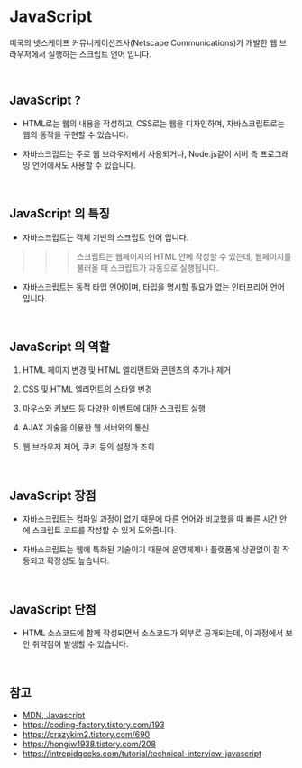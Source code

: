 # JavaScript

미국의 넷스케이프 커뮤니케이션즈사(Netscape Communications)가 개발한
웹 브라우저에서 실행하는 스크립트 언어 입니다.

<br>

## JavaScript ?
- HTML로는 웹의 내용을 작성하고, CSS로는 웹을 디자인하며, 자바스크립트로는 웹의 동작을 구현할 수 있습니다.

- 자바스크립트는 주로 웹 브라우저에서 사용되거나, Node.js같이 서버 측 프로그래밍 언어에서도 사용할 수 있습니다.


<br>

## JavaScript 의 특징
- 자바스크립트는 객체 기반의 스크립트 언어 입니다.
>>> 스크립트는 웹페이지의 HTML 안에 작성할 수 있는데, 웹페이지를 불러올 때 스크립트가 자동으로 실행됩니다.

- 자바스크립트는 동적 타입 언어이며, 타입을 명시할 필요가 없는 인터프리어 언어 입니다.

<br>

## JavaScript 의 역할
1. HTML 페이지 변경 및 HTML 엘리먼트와 콘텐츠의 추가나 제거

2. CSS 및 HTML 엘리먼트의 스타일 변경
3. 마우스와 키보드 등 다양한 이벤트에 대한 스크립트 실행
4. AJAX 기술을 이용한 웹 서버와의 통신
5. 웹 브라우저 제어, 쿠키 등의 설정과 조회

<br>

## JavaScript 장점
- 자바스크립트는 컴파일 과정이 없기 때문에 다른 언어와 비교했을 때 빠른 시간 안에 스크립트 코드를 작성할 수 있게 도와줍니다.

- 자바스크립트는 웹에 특화된 기술이기 때문에 운영체제나 플랫폼에 상관없이 잘 작동되고 확장성도 높습니다.

<br>

## JavaScript 단점
- HTML 소스코드에 함께 작성되면서 소스코드가 외부로 공개되는데, 이 과정에서 보안 취약점이 발생할 수 있습니다.

<br>

## 참고
- [MDN, Javascript](https://developer.mozilla.org/ko/docs/Learn/JavaScript/First_steps/What_is_JavaScript)
- https://coding-factory.tistory.com/193
- https://crazykim2.tistory.com/690
- https://hongjw1938.tistory.com/208
- https://intrepidgeeks.com/tutorial/technical-interview-javascript